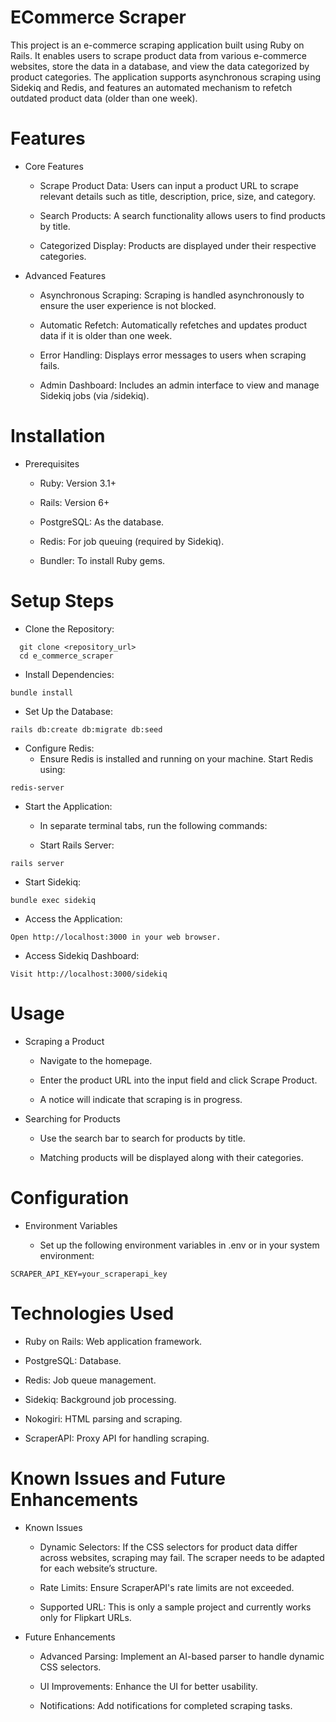  # ECommerce Scraper

This project is an e-commerce scraping application built using Ruby on Rails. It enables users to scrape product data from various e-commerce websites, store the data in a database, and view the data categorized by product categories. The application supports asynchronous scraping using Sidekiq and Redis, and features an automated mechanism to refetch outdated product data (older than one week).

# Features

* Core Features

  - Scrape Product Data: Users can input a product URL to scrape relevant details such as title, description, price, size, and category.

  - Search Products: A search functionality allows users to find products by title.

  - Categorized Display: Products are displayed under their respective categories.

* Advanced Features

  - Asynchronous Scraping: Scraping is handled asynchronously to ensure the user experience is not blocked.

  - Automatic Refetch: Automatically refetches and updates product data if it is older than one week.

  - Error Handling: Displays error messages to users when scraping fails.

  - Admin Dashboard: Includes an admin interface to view and manage Sidekiq jobs (via /sidekiq).

# Installation

* Prerequisites

  - Ruby: Version 3.1+

  - Rails: Version 6+
  
  - PostgreSQL: As the database.

  - Redis: For job queuing (required by Sidekiq).

  - Bundler: To install Ruby gems.
 
# Setup Steps

* Clone the Repository:
```
  git clone <repository_url>
  cd e_commerce_scraper
```
* Install Dependencies:
```
bundle install
```
* Set Up the Database:
```
rails db:create db:migrate db:seed
```
* Configure Redis:
  - Ensure Redis is installed and running on your machine. Start Redis using:
```
redis-server
```

* Start the Application:
  - In separate terminal tabs, run the following commands:

  - Start Rails Server:
```
rails server
```
* Start Sidekiq:
```
bundle exec sidekiq
```
* Access the Application:
```
Open http://localhost:3000 in your web browser.
```
* Access Sidekiq Dashboard:
```
Visit http://localhost:3000/sidekiq
```
# Usage

* Scraping a Product

  - Navigate to the homepage.

  - Enter the product URL into the input field and click Scrape Product.

  - A notice will indicate that scraping is in progress.

* Searching for Products

  - Use the search bar to search for products by title.

  - Matching products will be displayed along with their categories.

# Configuration

* Environment Variables

  - Set up the following environment variables in .env or in your system environment:
```
SCRAPER_API_KEY=your_scraperapi_key
```

# Technologies Used

* Ruby on Rails: Web application framework.

* PostgreSQL: Database.

* Redis: Job queue management.

* Sidekiq: Background job processing.

* Nokogiri: HTML parsing and scraping.

* ScraperAPI: Proxy API for handling scraping.

# Known Issues and Future Enhancements

* Known Issues

  - Dynamic Selectors: If the CSS selectors for product data differ across websites, scraping may fail. The scraper needs to be adapted for each website’s structure.

  - Rate Limits: Ensure ScraperAPI's rate limits are not exceeded.

  - Supported URL: This is only a sample project and currently works only for Flipkart URLs.

* Future Enhancements

  - Advanced Parsing: Implement an AI-based parser to handle dynamic CSS selectors.

  - UI Improvements: Enhance the UI for better usability.

  - Notifications: Add  notifications for completed scraping tasks.

